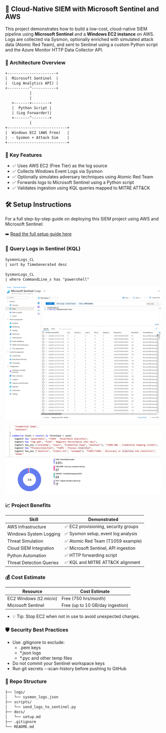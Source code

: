 ## 🔐 Cloud-Native SIEM with Microsoft Sentinel and AWS

This project demonstrates how to build a low-cost, cloud-native SIEM pipeline using **Microsoft Sentinel** and a **Windows EC2 instance** on AWS. Logs are collected via Sysmon, optionally enriched with simulated attack data (Atomic Red Team), and sent to Sentinel using a custom Python script and the Azure Monitor HTTP Data Collector API.


### 🧩 Architecture Overview

```
+----------------------+
|  Microsoft Sentinel  |
|  (Log Analytics API) |
+----------^-----------+
           |
           |
   +-------+--------+
   |  Python Script |
   | (Log Forwarder)|
   +-------^--------+
           |
+---------------------------+
|  Windows EC2 (AWS Free)   |
|  - Sysmon + Attack Sim    |
+---------------------------+
```

### 🚀 Key Features
- ✅ Uses AWS EC2 (Free Tier) as the log source
- ✅ Collects Windows Event Logs via Sysmon
- ✅ Optionally simulates adversary techniques using Atomic Red Team
- ✅ Forwards logs to Microsoft Sentinel using a Python script
- ✅ Validates ingestion using KQL queries mapped to MITRE ATT&CK

## 🛠️ Setup Instructions

For a full step-by-step guide on deploying this SIEM project using AWS and Microsoft Sentinel:

➡️ [Read the full setup guide here](./docs/setup.md)


### 🔎 Query Logs in Sentinel (KQL)
```
SysmonLogs_CL
| sort by TimeGenerated desc

SysmonLogs_CL
| where CommandLine_s has "powershell"
```

<p align="center">
  <img src="docs/images/kqloutput.png" alt="KQL Output" width="600"/>
</p>

<p align="center">
  <img src="docs/images/workspace.png" alt="MITRE Attack Summary Chart" width="600"/>
</p>


### 📈 Project Benefits
| Skill                    | Demonstrated                        |
| ------------------------ | ----------------------------------- |
| AWS Infrastructure       | ✅ EC2 provisioning, security groups |
| Windows System Logging   | ✅ Sysmon setup, event log analysis  |
| Threat Simulation        | ✅ Atomic Red Team (T1059 example)   |
| Cloud SIEM Integration   | ✅ Microsoft Sentinel, API ingestion |
| Python Automation        | ✅ HTTP forwarding script            |
| Threat Detection Queries | ✅ KQL and MITRE ATT\&CK alignment   |




### 💰 Cost Estimate 
| Resource               | Cost Estimate                    |
| ---------------------- | -------------------------------- |
| EC2 Windows (t2.micro) | Free (750 hrs/month)             |
| Microsoft Sentinel     | Free (up to 10 GB/day ingestion) |
- 💡 Tip: Stop EC2 when not in use to avoid unexpected charges.

### 🛡️ Security Best Practices
- Use .gitignore to exclude:
    - .pem keys
    - *.json logs
    - *.pyc and other temp files
- Do not commit your Sentinel workspace keys
- Run git secrets --scan-history before pushing to GitHub

### 📂 Repo Structure
```
├── logs/
│   └── sysmon_logs.json
├── scripts/
│   └── send_logs_to_sentinel.py
├── docs/
│   └── setup.md
├── .gitignore
└── README.md
```
